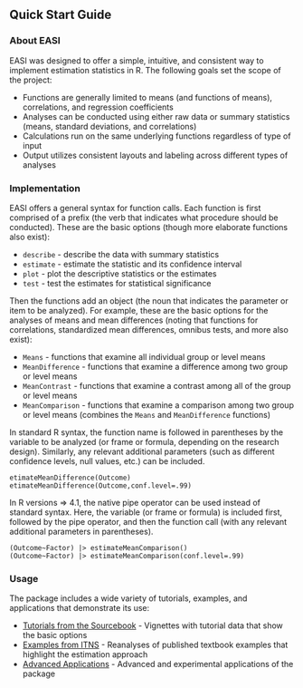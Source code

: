 
## Quick Start Guide

### About EASI

EASI was designed to offer a simple, intuitive, and consistent way to implement estimation statistics in R. The following goals set the scope of the project:

- Functions are generally limited to means (and functions of means), correlations, and regression coefficients
- Analyses can be conducted using either raw data or summary statistics (means, standard deviations, and correlations)
- Calculations run on the same underlying functions regardless of type of input
- Output utilizes consistent layouts and labeling across different types of analyses

### Implementation

EASI offers a general syntax for function calls. Each function is first comprised of a prefix (the verb that indicates what procedure should be conducted). These are the basic options (though more elaborate functions also exist):

- `describe` - describe the data with summary statistics
- `estimate` - estimate the statistic and its confidence interval
- `plot` - plot the descriptive statistics or the estimates
- `test` - test the estimates for statistical significance

Then the functions add an object (the noun that indicates the parameter or item to be analyzed). For example, these are the basic options for the analyses of means and mean differences (noting that functions for correlations, standardized mean differences, omnibus tests, and more also exist):

- `Means` - functions that examine all individual group or level means
- `MeanDifference` - functions that examine a difference among two group or level means
- `MeanContrast` - functions that examine a contrast among all of the group or level means
- `MeanComparison` - functions that examine a comparison among two group or level means (combines the `Means` and `MeanDifference` functions)


In standard R syntax, the function name is followed in parentheses by the variable to be analyzed (or frame or formula, depending on the research design). Similarly, any relevant additional parameters (such as different confidence levels, null values, etc.) can be included.

```
etimateMeanDifference(Outcome)
etimateMeanDifference(Outcome,conf.level=.99)
```

In R versions => 4.1, the native pipe operator can be used instead of standard syntax. Here, the variable (or frame or formula) is included first, followed by the pipe operator, and then the function call (with any relevant additional parameters in parentheses). 

```
(Outcome~Factor) |> estimateMeanComparison()
(Outcome~Factor) |> estimateMeanComparison(conf.level=.99)
```

### Usage

The package includes a wide variety of tutorials, examples, and applications that demonstrate its use:

- [Tutorials from the Sourcebook](./tutorials) - Vignettes with tutorial data that show the basic options 
- [Examples from ITNS](./examples) - Reanalyses of published textbook examples that highlight the estimation approach 
- [Advanced Applications](./applications) - Advanced and experimental applications of the package
